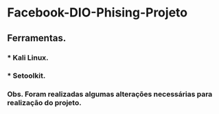 # Facebook-DIO-Phising-Projeto
## Ferramentas.
###  * Kali Linux.
###  * Setoolkit.
### Obs. Foram realizadas algumas alterações necessárias para realização do projeto.


